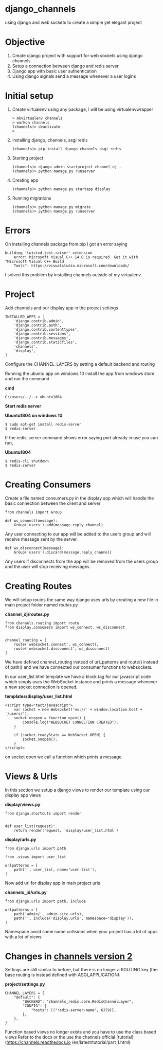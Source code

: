 # django_channels
using django and web sockets to create a simple yet elegant project

# Objective
1. Create django project with support for web sockets using django channels
2. Setup a connection between django and redis server
3. Django app with basic user authentication
4. Using django signals send a message whenever a user logins

# Initial setup
1. Create virtualenv using any package, I will be using virtualenvwrapper

	```
	> mkvirtualenv channels
	> workon channels
	(channels)> deactivate
	> 
	```
2. Installing django, channels, asgi redis

	```
	(channels)> pip install django channels asgi_redis
	```

3. Starting project
	
	```
	(channels)> django-admin startproject channel_dj .
	(channels)> python manage.py runserver
	```

4. Creating app

	```
	(channels)> python manage.py startapp display
	```

5. Running migrations

	```
	(channels)> python manage.py migrate
	(channels)> python manage.py runserver
	```

# Errors
On installing channels package from pip I got an error saying 

```
building 'twisted.test.raiser' extension
    error: Microsoft Visual C++ 14.0 is required. Get it with "Microsoft Visual C++ Build 
    Tools": https://visualstudio.microsoft.com/downloads/
```

I solved this problem by installing channels outside of my virtualenv.

# Project
Add channels and our display app in the project settings

```
INSTALLED_APPS = [
    'django.contrib.admin',
    'django.contrib.auth',
    'django.contrib.contenttypes',
    'django.contrib.sessions',
    'django.contrib.messages',
    'django.contrib.staticfiles',
    'channels',
    'display',
]
```

Configure the CHANNEL_LAYERS by setting a default backend and routing

Running the ubuntu app on windows 10 install the app from windows store and run the command

**cmd**
```
C:/users/--/--> ubuntu1804 
```

**Start redis server**

**Ubuntu1804 on windows 10**
```
$ sudo apt-get install redis-server
$ redis-server
```

If the redis-server command shows error saying port already in use you can run,

**Ubuntu1804**
```
$ redis-cli shutdown
$ redis-server
```

# Creating Consumers
Create a file named consumers.py in the display app which will handle the basic connection 
between the client and server

```
from channels import Group

def ws_connect(message):
	Group('users').add(message.reply_channel)
```

Any user connecting to our app will be added to the users group and will receive message sent
by the server.

```
def ws_disconnect(message):
	Group('users').discard(message.reply_channel)
```

Any users if disconnects from the app will be removed from the users group and the user will 
stop receiving messages.

# Creating Routes
We will setup routes the same way django uses urls by creating a new file in main project
folder named *routes.py*

**channel_dj/routes.py**
```
from channels.routing import route
from display.consumers import ws_connect, ws_disconnect


channel_routing = [
	route('websocket.connect', ws_connect),
	route('websocket.disconnect', ws_disconnect)
]
```

We have defined channel_routing instead of url_patterns and route() instead of path() and we
have connected our consumer functions to websockets.

In our user_list.html template we have a block tag for our javascript code which simply 
uses the WebSocket instance and prints a message whenever a new socket connection is opened.

**templates/display/user_list.html**
```
<script type="text/javascript">
	var socket = new Websocket('ws://' + window.location.host + '/users/');
	socket.onopen = function open() {
		console.log("WEBSOCKET CONNECTION CREATED");
	}

	if (socket.readyState == WebSocket.OPEN) {
		socket.onopen();
	}
</script>
```

on socket open we call a function which prints a message.

# Views & Urls
In this section we setup a django views to render our template using our display app views

**display/views.py**
```
from django.shortcuts import render


def user_list(request):
	return render(request, 'display/user_list.html')
```

**display/urls.py**
```
from django.urls import path

from .views import user_list

urlpatterns = [
	path('', user_list, name='user-list'),
]
```

Now add url for display app in main project urls

**channels_jd/urls.py**
```
from django.urls import path, include

urlpatterns = [
    path('admin/', admin.site.urls),
    path('', include('display.urls', namespace='display')),
]
```

Namespace avoid same name collisions when your project has a lot of apps with a lot of views

# Changes in [channels version 2](https://channels.readthedocs.io/en/latest/one-to-two.html)
Settings are still similar to before, but there is no longer a ROUTING key (the base routing 
is instead defined with ASGI_APPLICATION):

**project/settings.py**
```
CHANNEL_LAYERS = {
    "default": {
        "BACKEND": "channels_redis.core.RedisChannelLayer",
        "CONFIG": {
            "hosts": [("redis-server-name", 6379)],
        },
    },
}
```

Function based views no longer exists and you have to use the class based views
Refer to the docs or the use the channels official [tutorial](https://channels.readthedocs.io
/en/latest/tutorial/part_1.html)
